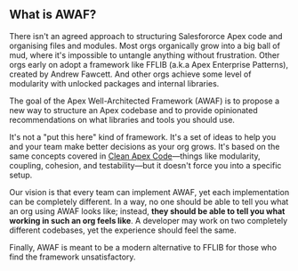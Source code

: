 ## What is AWAF?

There isn't an agreed approach to structuring Salesfororce Apex code and organising files and modules. Most orgs organically grow into a big ball of mud, where it's impossible to untangle anything without frustration. Other orgs early on adopt a framework like FFLIB (a.k.a Apex Enterprise Patterns), created by Andrew Fawcett. And other orgs achieve some level of modularity with unlocked packages and internal libraries.

The goal of the Apex Well-Architected Framework (AWAF) is to propose a new way to structure an Apex codebase and to provide opinionated recommendations on what libraries and tools you should use. 

It's not a "put this here" kind of framework. It's a set of ideas to help you and your team make better decisions as your org grows. It's based on the same concepts covered in [Clean Apex Code](https://books.google.ie/books/about/Clean_Apex_Code.html?id=4yEc0QEACAAJ&source=kp_book_description&redir_esc=y)—things like modularity, coupling, cohesion, and testability—but it doesn't force you into a specific setup. 

Our vision is that every team can implement AWAF, yet each implementation can be completely different. In a way, no one should be able to tell you what an org using AWAF looks like; instead, **they should be able to tell you what working in such an org feels like**. A developer may work on two completely different codebases, yet the experience should feel the same.

Finally, AWAF is meant to be a modern alternative to FFLIB for those who find the framework unsatisfactory.

